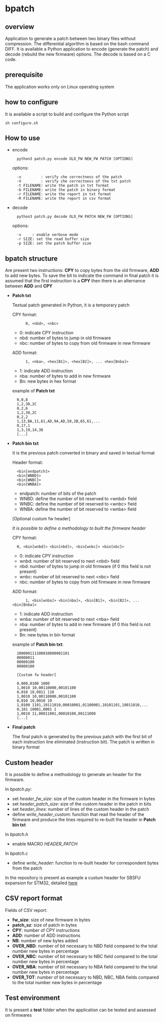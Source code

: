 # bpatch

## overview
Application to generate a patch between two binary files without compression. The differential algorithm is based on the bash command DIFF.
It is available a Python application to encode (generate the patch) and decode (rebuild the new firmware) options. The decode is based on a C code.

## prerequisite
The application works only on Linux operating system

## how to configure
It is available a script to build and configure the Python script

    sh configure.sh

## How to use
- encode
    
        python3 patch.py encode OLD_FW NEW_FW PATCH [OPTIONS]
    
    options:

		-v         : verify che correctness of the patch
		-V         : verify che correctness of the txt patch
		-t FILENAME: write the patch in txt format
		-b FILENAME: write the patch in binary format
		-r FILENAME: write the report in txt format
		-R FILENAME: write the report in csv format

- decode

        python3 patch.py decode OLD_FW PATCH NEW_FW [OPTIONS]

    options:

        -v     : enable verbose mode
		-r SIZE: set the read buffer size
		-p SIZE: set the patch buffer size


## bpatch structure
Are present two instructions: **CPY** to copy bytes from the old firmware, **ADD** to add new bytes. To save the bit to indicate the command in final patch it is assumed that the first instruction is a **CPY** then there is an alternance between **ADD** and **CPY**

- **Patch txt**
    
    Textual patch generated in Python, it is a temporary patch 
    
    CPY format:
            
            0, <nbd>, <nbc>
    - 0: indicate CPY instruction
    - nbd: number of bytes to jump in old firmware
    - nbc: number of bytes to copy from old firmware in new firmware

    ADD format:
            
            1, <nba>, <hex[B1]>, <hex[B2]>, ... <hex[Bnba]>
    - 1: indicate ADD instruction
    - nba: number of bytes to add in new firmware
    - Bn: new bytes in hex format

    example of **Patch txt**

        0,0,8
        1,2,30,2C​
        0,2,6
        1,2,30,2C​
        0,2,2​
        1,13,BA,11,61,AD,9A,AD,58,2B,65,61,...​
        0,17,1​
        1,3,19,14,38
        [...]

- **Patch bin txt**

    It is the previous patch converted in binary and saved in textual format

    Header format:

        <bin[endpatch]>
        <bin[WNBD]>
        <bin[WNBC]>
        <bin[WNBA]>

    - endpatch: number of bits of the patch
    - WNBD: define the number of bit reserved to \<wnbd\> field
    - WNBC: define the number of bit reserved to \<wnbc\> field
    - WNBA: define the number of bit reserved to \<wnba\> field
    
    [Optional custum fw header]

    *It is possible to define a methodology to built the firmware header*
    
    CPY format:

        0, <bin[wnbd]> <bin[nbd]>, <bin[wnbc]> <bin[nbc]>

    - 0: indicate CPY instruction
    - wnbd: number of bit reserved to next \<nbd\> field
    - nbd: number of bytes to jump in old firmware (if 0 this field is not present)
    - wnbc: number of bit reserved to next \<nbc\> field
    - nbc: number of bytes to copy from old firmware in new firmware
    
    ADD format:
            
            1, <bin[wnba]> <bin[nba]>, <bin[B1]>, <bin[B2]>, ... <bin[Bnba]>
    
    - 1: indicate ADD instruction
    - wnba: number of bit reserved to next \<nba\> field
    - nba: number of bytes to add in new firmware (if 0 this field is not present)
    - Bn: new bytes in bin format
    
    example of **Patch bin txt**:

        100000111100010000001101
        00000011
        00000100
        00000100
        
        [Custom fw header]

        0,000,0100 1000
        1,0010 10,00110000,00101100
        0,010 10,0011 110​
        1,0010 10,00110000,00101100​
        0,010 10,0010 10​
        1,0100 1101,10111010,00010001,01100001,10101101,10011010,...​
        0,101 10001,0001 1​
        1,0010 11,00011001,00010100,00111000
        [...]

- **Final patch**

    The final patch is generated by the previous patch with the first bit of each instruction line eliminated (instruction bit). The patch is written in binary format



## Custom header

It is possible to define a methodology to generate an header for the firmware.

In *bpatch.py*:

- set *header_fw_size*: size of the custom header in the firmware in bytes
- set *header_patch_size*: size of the custom header in the patch in bits
- set *header_lines*: number of lines of the custom header in the patch
- define *write_header_custom*: function that read the header of the firmware and produce the lines required to re-built the header in **Patch bin txt**

In *bpatch.h*

- enable MACRO *HEADER_PATCH*

In *bpatch.c*

- define *write_header*: function to re-built header for correspondent bytes from the patch

In the repository is present as example a custum header for SBSFU expansion for STM32, detailed [here](https://www.st.com/en/embedded-software/x-cube-sbsfu.html)


## CSV report format

Fields of CSV report:

- **fw_size**: size of new firmware in bytes
- **patch_sz**: size of patch in bytes
- **CPY**: number of CPY instructions
- **ADD**: number of ADD instructions
- **NB**: number of new bytes added
- **OVER_NBD**: number of bit necessary to NBD field compared to the total number new bytes in percentage
- **OVER_NBC**: number of bit necessary to NBC field compared to the total number new bytes in percentage
- **OVER_NBA**: number of bit necessary to NBA field compared to the total number new bytes in percentage
- **OVER_TOT**: number of bit necessary to NBD, NBC, NBA fields compared to the total number new bytes in percentage


## Test environment

It is present a **test** folder when the application can be tested and assessed on firmwares